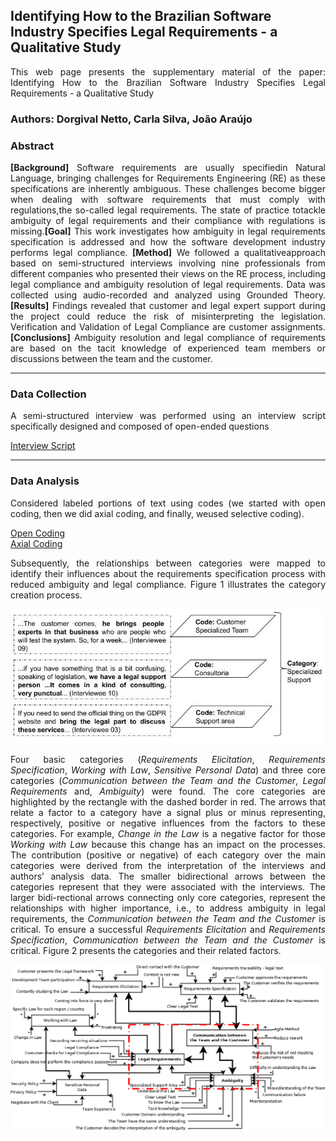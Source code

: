 <html>
  
  <h2> Identifying How to the Brazilian Software Industry Specifies Legal Requirements - a Qualitative Study</h2>

<p align="justify"> This web page presents the supplementary material of the paper: Identifying How to the Brazilian Software Industry Specifies Legal Requirements - a Qualitative Study </p>

<h3>Authors: Dorgival Netto, Carla Silva, João Araújo</h3>

<h3><b>Abstract</b></h3>
<p align="justify">
<b>[Background]</b> Software requirements are usually specifiedin Natural Language, bringing challenges for Requirements Engineering (RE) as these specifications are inherently ambiguous. These challenges become bigger when dealing with software requirements that must comply with regulations,the so-called legal requirements. The state of practice totackle ambiguity of legal requirements and their compliance with regulations is missing.<b>[Goal]</b> This work investigates how ambiguity in legal requirements specification is addressed and how the software development industry performs legal compliance. <b>[Method]</b> We followed a qualitativeapproach based on semi-structured interviews involving nine professionals from different companies who presented their views on the RE process, including legal compliance and ambiguity resolution of legal requirements. Data was collected using audio-recorded and analyzed using Grounded Theory.<b>[Results]</b> Findings revealed that customer and legal expert support during the project could reduce the risk of misinterpreting the legislation. Verification and Validation of Legal Compliance are customer assignments.<b>[Conclusions]</b> Ambiguity resolution and legal compliance of requirements are based on the tacit knowledge of experienced team members or discussions between the team and the customer.</p>
  
<hr size="7">
  
  <h3>Data Collection</h3>
  
  <p align="justify"> A semi-structured interview was performed using an interview script specifically designed and composed of open-ended questions</p>

<a href="https://github.com/dorgivalnetto/sbes19/blob/gh-pages/SupplementaryMaterial-SBES_2019.pdf">Interview Script </a>

<hr size="7">
  
  <h3>Data Analysis</h3>
  
  <p align="justify"> Considered labeled portions of text using codes (we started with open coding, then we did axial coding, and finally, weused selective coding). </p>

<a href="https://github.com/dorgivalnetto/sbes19/blob/gh-pages/open%20coding.xls"> Open Coding </a>
<br>
<a href="https://github.com/dorgivalnetto/sbes19/blob/gh-pages/axial%20coding.xls"> Axial Coding </a>
<br>

<p align="justify"> Subsequently, the relationships between categories were mapped to identify their influences about the requirements specification process with reduced ambiguity and legal compliance. Figure 1 illustrates the category creation process.</p>

<img src="./categorias.jpg" alt="Category creation process"/>

<p align="justify"> Four basic categories (<i>Requirements Elicitation</i>, <i>Requirements Specification</i>, <i>Working with Law</i>, <i>Sensitive Personal Data</i>) and three core categories (<i>Communication between the Team and the Customer</i>, <i>Legal Requirements</i> and, <i>Ambiguity</i>) were found. The core categories are highlighted by the rectangle with the dashed border in red. The arrows that relate a factor to a category have a signal plus or minus representing, respectively, positive or negative influences from the factors to these categories. For example, <i>Change in the Law</i> is a negative factor for those <i>Working with Law</i> because this change has an impact on the processes. The contribution (positive or negative) of each category over the main categories were derived from the interpretation of the interviews and authors’ analysis data. The smaller bidirectional arrows between the categories represent that they were associated with the interviews. The larger bidi-rectional arrows connecting only core categories, represent the relationships with higher importance, i.e., to address ambiguity in legal requirements, the <i>Communication between the Team and the Customer</i> is critical. To ensure a successful <i>Requirements Elicitation</i> and <i>Requirements Specification</i>, <i>Communication between the Team and the Customer</i> is critical. Figure 2 presents the categories and their related factors. </p>

<img src="./artigo_SBES.png" alt="Categories and their related factors"/>

</html>
